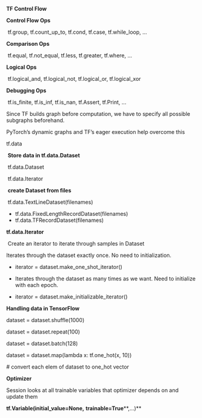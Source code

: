 **TF Control Flow**

**Control Flow Ops**

​	tf.group, tf.count_up_to, tf.cond, tf.case, tf.while_loop, ...



**Comparison Ops**

​	tf.equal, tf.not_equal, tf.less, tf.greater, tf.where, ...



**Logical Ops**

​	tf.logical_and, tf.logical_not, tf.logical_or, tf.logical_xor



**Debugging Ops**

​	tf.is_finite, tf.is_inf, tf.is_nan, tf.Assert, tf.Print, ...



Since TF builds graph before computation, we have to specify all possible subgraphs beforehand.

PyTorch’s dynamic graphs and TF’s eager execution help overcome this





tf.data

​	**Store data in tf.data.Dataset**

​		tf.data.Dataset

​		tf.data.Iterator



​	**create Dataset from files**

​		tf.data.TextLineDataset(filenames)

- tf.data.FixedLengthRecordDataset(filenames)
- tf.data.TFRecordDataset(filenames)



**tf.data.Iterator**

​	Create an iterator to iterate through samples in Dataset

 Iterates through the dataset exactly once. No need to initialization.

- iterator = dataset.make_one_shot_iterator() 

- Iterates through the dataset as many times as we want. Need to initialize with each epoch.

- iterator = dataset.make_initializable_iterator()





**Handling data in TensorFlow**



dataset = dataset.shuffle(1000)

dataset = dataset.repeat(100)

dataset = dataset.batch(128)

dataset = dataset.map(lambda x: tf.one_hot(x, 10)) 

\# convert each elem of dataset to one_hot vector





**Optimizer**

Session looks at all trainable variables that optimizer depends on and update them

**tf.Variable(initial_value=None,** **trainable=True****,...)**